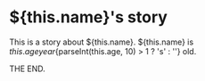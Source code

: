 # ${this.name}'s story

This is a story about ${this.name}. ${this.name} is ${this.age} year${parseInt(this.age, 10) > 1 ? 's' : ''} old.

THE END.
